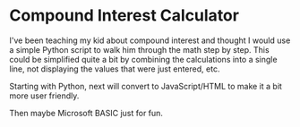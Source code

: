 # Compound Interest Calculator
I've been teaching my kid about compound interest and thought I would use a simple Python
script to walk him through the math step by step. This could be simplified quite a bit by
combining the calculations into a single line, not displaying the values that were just
entered, etc.  

Starting with Python, next will convert to JavaScript/HTML to make it a bit more user friendly. 

Then maybe Microsoft BASIC just for fun. 

